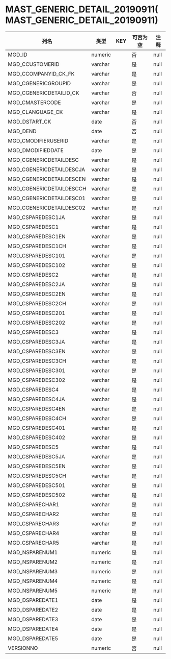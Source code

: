 # MAST_GENERIC_DETAIL_20190911(MAST_GENERIC_DETAIL_20190911)
| 列名   | 类型   | KEY  | 可否为空 | 注释   |
| ---- | ---- | ---- | ---- | ---- |
|MGD_ID|numeric||否|null|
|MGD_CCUSTOMERID|varchar||是|null|
|MGD_CCOMPANYID_CK_FK|varchar||是|null|
|MGD_CGENERICGROUPID|varchar||是|null|
|MGD_CGENERICDETAILID_CK|varchar||否|null|
|MGD_CMASTERCODE|varchar||是|null|
|MGD_CLANGUAGE_CK|varchar||是|null|
|MGD_DSTART_CK|date||否|null|
|MGD_DEND|date||否|null|
|MGD_CMODIFIERUSERID|varchar||是|null|
|MGD_DMODIFIEDDATE|date||是|null|
|MGD_CGENERICDETAILDESC|varchar||是|null|
|MGD_CGENERICDETAILDESCJA|varchar||是|null|
|MGD_CGENERICDETAILDESCEN|varchar||是|null|
|MGD_CGENERICDETAILDESCCH|varchar||是|null|
|MGD_CGENERICDETAILDESC01|varchar||是|null|
|MGD_CGENERICDETAILDESC02|varchar||是|null|
|MGD_CSPAREDESC1JA|varchar||是|null|
|MGD_CSPAREDESC1|varchar||是|null|
|MGD_CSPAREDESC1EN|varchar||是|null|
|MGD_CSPAREDESC1CH|varchar||是|null|
|MGD_CSPAREDESC101|varchar||是|null|
|MGD_CSPAREDESC102|varchar||是|null|
|MGD_CSPAREDESC2|varchar||是|null|
|MGD_CSPAREDESC2JA|varchar||是|null|
|MGD_CSPAREDESC2EN|varchar||是|null|
|MGD_CSPAREDESC2CH|varchar||是|null|
|MGD_CSPAREDESC201|varchar||是|null|
|MGD_CSPAREDESC202|varchar||是|null|
|MGD_CSPAREDESC3|varchar||是|null|
|MGD_CSPAREDESC3JA|varchar||是|null|
|MGD_CSPAREDESC3EN|varchar||是|null|
|MGD_CSPAREDESC3CH|varchar||是|null|
|MGD_CSPAREDESC301|varchar||是|null|
|MGD_CSPAREDESC302|varchar||是|null|
|MGD_CSPAREDESC4|varchar||是|null|
|MGD_CSPAREDESC4JA|varchar||是|null|
|MGD_CSPAREDESC4EN|varchar||是|null|
|MGD_CSPAREDESC4CH|varchar||是|null|
|MGD_CSPAREDESC401|varchar||是|null|
|MGD_CSPAREDESC402|varchar||是|null|
|MGD_CSPAREDESC5|varchar||是|null|
|MGD_CSPAREDESC5JA|varchar||是|null|
|MGD_CSPAREDESC5EN|varchar||是|null|
|MGD_CSPAREDESC5CH|varchar||是|null|
|MGD_CSPAREDESC501|varchar||是|null|
|MGD_CSPAREDESC502|varchar||是|null|
|MGD_CSPARECHAR1|varchar||是|null|
|MGD_CSPARECHAR2|varchar||是|null|
|MGD_CSPARECHAR3|varchar||是|null|
|MGD_CSPARECHAR4|varchar||是|null|
|MGD_CSPARECHAR5|varchar||是|null|
|MGD_NSPARENUM1|numeric||是|null|
|MGD_NSPARENUM2|numeric||是|null|
|MGD_NSPARENUM3|numeric||是|null|
|MGD_NSPARENUM4|numeric||是|null|
|MGD_NSPARENUM5|numeric||是|null|
|MGD_DSPAREDATE1|date||是|null|
|MGD_DSPAREDATE2|date||是|null|
|MGD_DSPAREDATE3|date||是|null|
|MGD_DSPAREDATE4|date||是|null|
|MGD_DSPAREDATE5|date||是|null|
|VERSIONNO|numeric||否|null|
